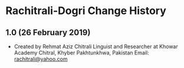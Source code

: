 Rachitrali-Dogri Change History
=======================

1.0 (26 February 2019)
-----------------

* Created by Rehmat Aziz Chitrali Linguist and Researcher at Khowar Academy Chitral, Khyber Pakhtunkhwa, Pakistan Email: rachitrali@yahoo.com